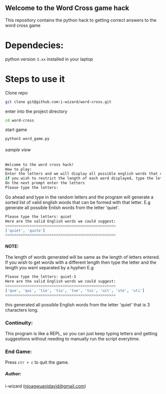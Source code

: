 ## Welcome to the Word Cross game hack
This repository contains the python hack to getting correct answers to the word cross game

# Dependecies:
python version `3.xx` installed in your laptop

# Steps to use it
Clone repo
```bash
git clone git@github.com:i-wizard/word-cross.git
```
enter into the project directory
```bash
cd word-cross
```
start game
```
python3 word_game.py
```
###### sample view
```bash
Welcome to the word cross hack!
How to play:
Enter the letters and we will display all possible english words that can be formed from that set of letters
if you wish to restrict the length of each word displayed, type the letters and the length separated by a hyphen like this: father-5
On the next prompt enter the letters
Please type the letters: 
```
Go ahead and type in the random letters and the program will generate a sorted list of valid english words that can be formed with that letter. E.g generate all possible Enlish words from the letter 'quiet'.
```bash
Please type the letters: quiet
Here are the valid English words we could suggest:
>>>>>>>>>>>>>>>>>>>>>>>>>>>>>>>>>>>>>>>>>>>>>>>>>>
['quiet', 'quite']
>>>>>>>>>>>>>>>>>>>>>>>>>>>>>>>>>>>>>>>>>>>>>>>>>>
```
#### NOTE: 
The length of words generated will be same as the length of letters entered. If you wish to get words with a different length then type the letter and the length you want separated by a hyphen E.g
```bash
Please type the letters: quiet-3
Here are the valid English words we could suggest:
>>>>>>>>>>>>>>>>>>>>>>>>>>>>>>>>>>>>>>>>>>>>>>>>>>
['que', 'qui', 'tie', 'tiu', 'tue', 'tui', 'uit', 'ute', 'uti']
>>>>>>>>>>>>>>>>>>>>>>>>>>>>>>>>>>>>>>>>>>>>>>>>>>
```
this generated all possible English words from the letter 'quiet' that is 3 characters long.

### Continuity:
This program is like a REPL, so you can just keep typing letters and getting suggestions without needing to manually run the script everytime.

### End Game:
Press `ctr + c` to quit the game.


##### Author:
i-wizard (njoagwuanidavid@gmail.com)